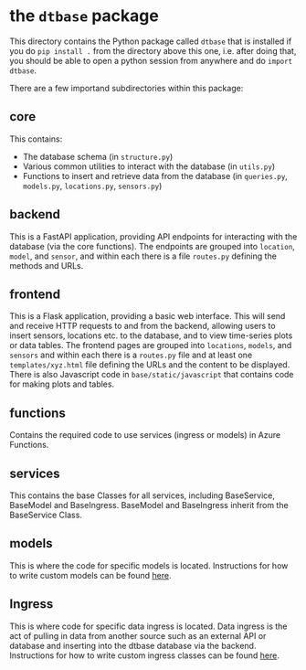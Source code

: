 # the `dtbase` package

This directory contains the Python package called `dtbase` that is installed if you do `pip install .` from the directory above this one, i.e. after doing that, you should be able to open a python session from anywhere and do `import dtbase`.

There are a few importand subdirectories within this package:

## core

This contains:
* The database schema (in `structure.py`)
* Various common utilities to interact with the database (in `utils.py`)
* Functions to insert and retrieve data from the database (in `queries.py`, `models.py`, `locations.py`, `sensors.py`)

## backend

This is a FastAPI application, providing API endpoints for interacting with the database (via the core functions).
The endpoints are grouped into `location`, `model`, and `sensor`, and within each there is a file `routes.py` defining the methods and URLs.

## frontend

This is a Flask application, providing a basic web interface.   This will send and receive HTTP requests to and from the backend, allowing users to insert sensors, locations etc. to the database, and to view time-series plots or data tables.
The frontend pages are grouped into `locations`, `models`, and `sensors` and within each there is a `routes.py` file and at least one `templates/xyz.html` file defining the URLs and the content to be displayed.  There is also Javascript code in `base/static/javascript` that contains code for making plots and tables.

## functions

Contains the required code to use services (ingress or models) in Azure Functions.

## services

This contains the base Classes for all services, including BaseService, BaseModel and BaseIngress. BaseModel and BaseIngress inherit from the BaseService Class.

## models

This is where the code for specific models is located. Instructions for how to write custom models can be found [here](models/README.md).

## Ingress

This is where code for specific data ingress is located. Data ingress is the act of pulling in data from another source such as an external API or database and inserting into the dtbase database via the backend. Instructions for how to write custom ingress classes can be found [here](ingress/README.md).
